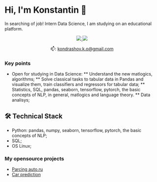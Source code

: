 # Hi, I'm Konstantin 👋

In searching of job!
Intern Data Science, I am studying on an educational platform.

<p align='center'>
   <a href="https://t.me/joinchat/kondrashovko">
       <img src="https://img.shields.io/badge/Telegram-2CA5E0?style=for-the-badge&logo=telegram&logoColor=white"/>
   </a>
   <a href="https://www.kaggle.com/konstantink101">
       <img src="https://img.shields.io/badge/Kaggle-2CA5E0?style=for-the-badge&logo=kaggle&logoColor=white"/>
   </a>
</p>

<p align='center'> 
   📫: <a href='mailto:kondrashov.k.o@gmail.com'>kondrashov.k.o@gmail.com</a>
</p>


### Key points
*   Open for studying in Data Science:
   **   Understand the new matlogics, algorithms;
   **   Solve classical tasks to tabular data in Pandas and visualize them, train classifiers and regressors for tabular data;
   **   Statistics, SQL, pandas, seaborn, tensorflow, pytorch, the basic concepts of NLP, in general, matlogics and language theory.
   **   Data analisys;


## 🛠 Technical Stack
*   Python: pandas, numpy, seaborn, tensorflow, pytorch, the basic concepts of NLP;
*   SQL;
*   OS Linux;

### My opensource projects

*  [Parcing auto.ru](https://github.com/Kondrashovko/skillfactory_rds/blob/main/module_6/Parcing_code.ipynb)
*  [Car prediction](https://github.com/Kondrashovko/skillfactory_rds/blob/main/module_6/car-price-prediction-kk.ipynb)
